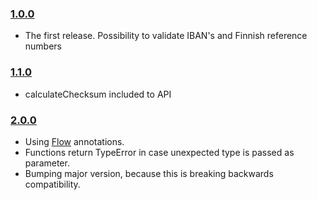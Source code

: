 ### [1.0.0](https://github.com/vkomulai/finnish-business-utils/releases/tag/v1.0.0)

- The first release. Possibility to validate IBAN's and Finnish reference numbers

### [1.1.0](https://github.com/vkomulai/finnish-business-utils/releases/tag/v1.1.0)

- calculateChecksum included to API

### [2.0.0](https://github.com/vkomulai/finnish-business-utils/releases/tag/v2.0.0)

- Using [Flow](https://flowtype.org/) annotations.
- Functions return TypeError in case unexpected type is passed as parameter.
- Bumping major version, because this is breaking backwards compatibility.
